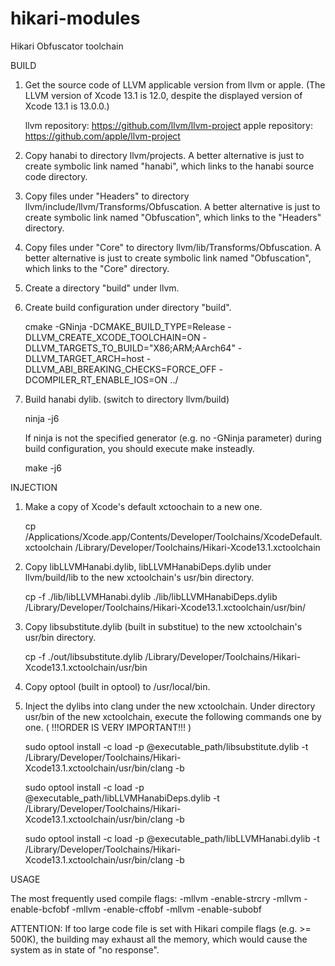 # hikari-modules
Hikari Obfuscator toolchain 


BUILD

1. Get the source code of LLVM applicable version from llvm or apple. 
   (The LLVM version of Xcode 13.1 is 12.0, despite the displayed version of Xcode 13.1 is 13.0.0.)

   llvm repository:  https://github.com/llvm/llvm-project
   apple repository: https://github.com/apple/llvm-project

2. Copy hanabi to directory llvm/projects. A better alternative is just to create symbolic link named "hanabi", which links to the hanabi source code directory.

3. Copy files under "Headers" to directory llvm/include/llvm/Transforms/Obfuscation. A better alternative is just to create symbolic link named "Obfuscation", which links to the "Headers" directory.

4. Copy files under "Core" to directory llvm/lib/Transforms/Obfuscation. A better alternative is just to create symbolic link named "Obfuscation", which links to the "Core" directory.

5. Create a directory "build" under llvm.

6. Create build configuration under directory "build".

   cmake -GNinja -DCMAKE_BUILD_TYPE=Release -DLLVM_CREATE_XCODE_TOOLCHAIN=ON -DLLVM_TARGETS_TO_BUILD="X86;ARM;AArch64" -DLLVM_TARGET_ARCH=host -DLLVM_ABI_BREAKING_CHECKS=FORCE_OFF -DCOMPILER_RT_ENABLE_IOS=ON ../

7. Build hanabi dylib. (switch to directory llvm/build)

   ninja -j6

   If ninja is not the specified generator (e.g. no -GNinja parameter) during build configuration, you should execute make insteadly.

   make -j6



INJECTION

1. Make a copy of Xcode's default xctoochain to a new one. 

   cp /Applications/Xcode.app/Contents/Developer/Toolchains/XcodeDefault.xctoolchain /Library/Developer/Toolchains/Hikari-Xcode13.1.xctoolchain

2. Copy libLLVMHanabi.dylib, libLLVMHanabiDeps.dylib under llvm/build/lib to the new xctoolchain's usr/bin directory.

   cp -f ./lib/libLLVMHanabi.dylib ./lib/libLLVMHanabiDeps.dylib  /Library/Developer/Toolchains/Hikari-Xcode13.1.xctoolchain/usr/bin/  

3. Copy libsubstitute.dylib (built in substitue) to the new xctoolchain's usr/bin directory.

   cp -f ./out/libsubstitute.dylib /Library/Developer/Toolchains/Hikari-Xcode13.1.xctoolchain/usr/bin 

4. Copy optool (built in optool) to /usr/local/bin.   

4. Inject the dylibs into clang under the new xctoolchain.
   Under directory usr/bin of the new xctoolchain, execute the following commands one by one. ( !!!ORDER IS VERY IMPORTANT!!! )

   sudo optool install  -c load -p @executable_path/libsubstitute.dylib -t /Library/Developer/Toolchains/Hikari-Xcode13.1.xctoolchain/usr/bin/clang -b

   sudo optool install  -c load -p @executable_path/libLLVMHanabiDeps.dylib -t /Library/Developer/Toolchains/Hikari-Xcode13.1.xctoolchain/usr/bin/clang -b

   sudo optool install  -c load -p @executable_path/libLLVMHanabi.dylib -t /Library/Developer/Toolchains/Hikari-Xcode13.1.xctoolchain/usr/bin/clang -b


USAGE

The most frequently used compile flags:
-mllvm -enable-strcry -mllvm -enable-bcfobf -mllvm -enable-cffobf -mllvm -enable-subobf


ATTENTION: If too large code file is set with Hikari compile flags (e.g. >= 500K), the building may exhaust all the memory, which would cause the system as in state of "no response". 


